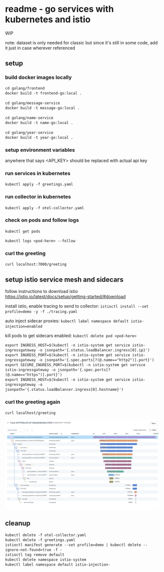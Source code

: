 # readme - go services with kubernetes and istio

WIP

note: dataset is only needed for classic but since it's still in some code, add it just in case wherever referenced

## setup

### build docker images locally

```shell
cd golang/frontend
docker build -t frontend-go:local .

cd golang/message-service
docker build -t message-go:local .

cd golang/name-service
docker build -t name-go:local .

cd golang/year-service
docker build -t year-go:local .
```

### setup environment variables

anywhere that says <API_KEY> should be replaced with actual api key

### run services in kubernetes

`kubectl apply -f greetings.yaml`

### run collector in kubernetes

`kubectl apply -f otel-collector.yaml`

### check on pods and follow logs

`kubectl get pods`

`kubectl logs <pod-here> --follow`

### curl the greeting

`curl localhost:7000/greeting`

## setup istio service mesh and sidecars

follow instructions to download istio <https://istio.io/latest/docs/setup/getting-started/#download>

install istio, enable tracing to send to collector: `istioctl install --set profile=demo -y -f ./tracing.yaml`

auto inject sidecar proxies: `kubectl label namespace default istio-injection=enabled`

kill pods to get sidecars enabled: `kubectl delete pod <pod-here>`

```shell
export INGRESS_HOST=$(kubectl -n istio-system get service istio-ingressgateway -o jsonpath='{.status.loadBalancer.ingress[0].ip}')
export INGRESS_PORT=$(kubectl -n istio-system get service istio-ingressgateway -o jsonpath='{.spec.ports[?(@.name=="http2")].port}')
export SECURE_INGRESS_PORT=$(kubectl -n istio-system get service istio-ingressgateway -o jsonpath='{.spec.ports[?(@.name=="https")].port}')
export INGRESS_HOST=$(kubectl -n istio-system get service istio-ingressgateway -o jsonpath='{.status.loadBalancer.ingress[0].hostname}')
```

### curl the greeting again

`curl localhost/greeting`

![egs-k8s-istio](egs-k8s-istio.png)

## cleanup

``` shell
kubectl delete -f otel-collector.yaml
kubectl delete -f greetings.yaml
istioctl manifest generate --set profile=demo | kubectl delete --ignore-not-found=true -f -
istioctl tag remove default
kubectl delete namespace istio-system
kubectl label namespace default istio-injection-
```
